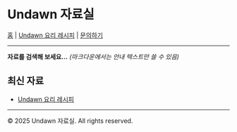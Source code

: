 # Undawn 자료실

[홈](index.md) | [Undawn 요리 레시피](recipe.md) | [문의하기](contact.md)

---

**자료를 검색해 보세요...**
_(마크다운에서는 안내 텍스트만 쓸 수 있음)_

## 최신 자료

- [Undawn 요리 레시피](recipe.md)

---

© 2025 Undawn 자료실. All rights reserved.
